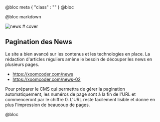 @bloc meta
{ 
    "class" : "" 
}
@bloc

@bloc markdown

![news # cover](/assets/square/news.jpg)

## Pagination des News

Le site a bien avancé sur les contenus et les technologies en place.
La rédaction d'articles réguliers amène le besoin de découper les news en plusieurs pages.

* https://xoomcoder.com/news
* https://xoomcoder.com/news-02

Pour préparer le CMS qui permettra de gérer la pagination automatiquement, les numéros de page sont à la fin de l'URL et commenceront par le chiffre 0. L'URL reste facilement lisible et donne en plus l'impression de beaucoup de pages.

@bloc